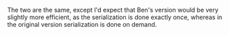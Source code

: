 The two are the same, except I'd expect that Ben's version would be very
slightly more efficient, as the serialization is done exactly once, whereas in
the original version serialization is done on demand.
